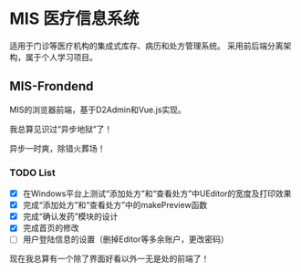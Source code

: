# MIS 医疗信息系统
适用于门诊等医疗机构的集成式库存、病历和处方管理系统。
采用前后端分离架构，属于个人学习项目。

## MIS-Frondend
MIS的浏览器前端，基于D2Admin和Vue.js实现。 

我总算见识过“异步地狱”了！

异步一时爽，除错火葬场！

### TODO List
- [x] 在Windows平台上测试“添加处方”和“查看处方”中UEditor的宽度及打印效果
- [x] 完成“添加处方”和“查看处方”中的makePreview函数
- [x] 完成“确认发药”模块的设计
- [x] 完成首页的修改
- [ ] 用户登陆信息的设置（删掉Editor等多余账户，更改密码）

现在我总算有一个除了界面好看以外一无是处的前端了！
